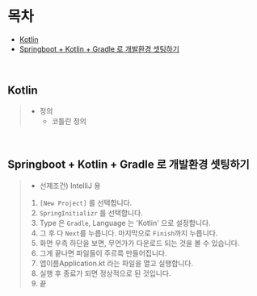 # 목차
- [Kotlin](#kotlin)
- [Springboot + Kotlin + Gradle 로 개발환경 셋팅하기](#springboot--kotlin--gradle-로-개발환경-셋팅하기)

<br>

## Kotlin
> - 정의
>   - 코틀린 정의

<br>

## Springboot + Kotlin + Gradle 로 개발환경 셋팅하기
> - 선제조건) IntelliJ 용
> 1. `[New Project]` 를 선택합니다.
> 2. `SpringInitializr` 를 선택합니다.
> 3. Type 은 `Gradle`, Language 는 'Kotlin' 으로 설정합니다.
> 4. 그 후 다 `Next`를 누릅니다. 마지막으로 `Finish`까지 누릅니다.
> 5. 화면 우측 하단을 보면, 무언가가 다운로드 되는 것을 볼 수 있습니다.
> 6. 그게 끝나면 파일들이 주르륵 만들어집니다.
> 7. 앱이름Application.kt 라는 파일을 열고 실행합니다.
> 8. 실행 후 종료가 되면 정상적으로 된 것입니다.
> 9. 끝
